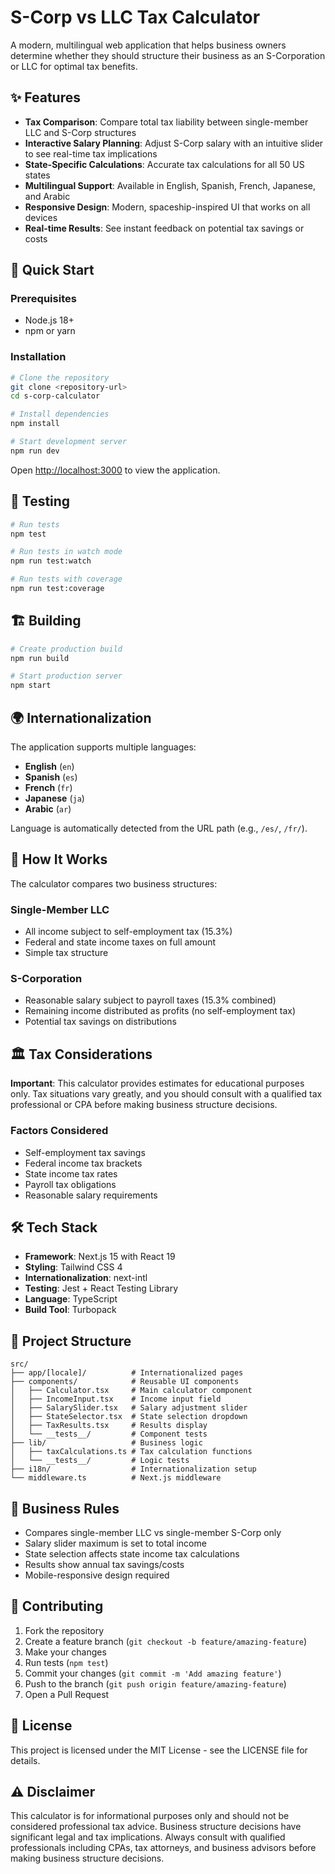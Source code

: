# S-Corp vs LLC Tax Calculator

A modern, multilingual web application that helps business owners determine whether they should structure their business as an S-Corporation or LLC for optimal tax benefits.

## ✨ Features

- **Tax Comparison**: Compare total tax liability between single-member LLC and S-Corp structures
- **Interactive Salary Planning**: Adjust S-Corp salary with an intuitive slider to see real-time tax implications
- **State-Specific Calculations**: Accurate tax calculations for all 50 US states
- **Multilingual Support**: Available in English, Spanish, French, Japanese, and Arabic
- **Responsive Design**: Modern, spaceship-inspired UI that works on all devices
- **Real-time Results**: See instant feedback on potential tax savings or costs

## 🚀 Quick Start

### Prerequisites

- Node.js 18+
- npm or yarn

### Installation

```bash
# Clone the repository
git clone <repository-url>
cd s-corp-calculator

# Install dependencies
npm install

# Start development server
npm run dev
```

Open [http://localhost:3000](http://localhost:3000) to view the application.

## 🧪 Testing

```bash
# Run tests
npm test

# Run tests in watch mode
npm run test:watch

# Run tests with coverage
npm run test:coverage
```

## 🏗️ Building

```bash
# Create production build
npm run build

# Start production server
npm start
```

## 🌍 Internationalization

The application supports multiple languages:
- **English** (`en`)
- **Spanish** (`es`)
- **French** (`fr`)
- **Japanese** (`ja`)
- **Arabic** (`ar`)

Language is automatically detected from the URL path (e.g., `/es/`, `/fr/`).

## 🧮 How It Works

The calculator compares two business structures:

### Single-Member LLC
- All income subject to self-employment tax (15.3%)
- Federal and state income taxes on full amount
- Simple tax structure

### S-Corporation
- Reasonable salary subject to payroll taxes (15.3% combined)
- Remaining income distributed as profits (no self-employment tax)
- Potential tax savings on distributions

## 🏛️ Tax Considerations

**Important**: This calculator provides estimates for educational purposes only. Tax situations vary greatly, and you should consult with a qualified tax professional or CPA before making business structure decisions.

### Factors Considered
- Self-employment tax savings
- Federal income tax brackets
- State income tax rates
- Payroll tax obligations
- Reasonable salary requirements

## 🛠️ Tech Stack

- **Framework**: Next.js 15 with React 19
- **Styling**: Tailwind CSS 4
- **Internationalization**: next-intl
- **Testing**: Jest + React Testing Library
- **Language**: TypeScript
- **Build Tool**: Turbopack

## 📁 Project Structure

```
src/
├── app/[locale]/          # Internationalized pages
├── components/            # Reusable UI components
│   ├── Calculator.tsx     # Main calculator component
│   ├── IncomeInput.tsx    # Income input field
│   ├── SalarySlider.tsx   # Salary adjustment slider
│   ├── StateSelector.tsx  # State selection dropdown
│   ├── TaxResults.tsx     # Results display
│   └── __tests__/         # Component tests
├── lib/                   # Business logic
│   ├── taxCalculations.ts # Tax calculation functions
│   └── __tests__/         # Logic tests
├── i18n/                  # Internationalization setup
└── middleware.ts          # Next.js middleware
```

## 🎯 Business Rules

- Compares single-member LLC vs single-member S-Corp only
- Salary slider maximum is set to total income
- State selection affects state income tax calculations
- Results show annual tax savings/costs
- Mobile-responsive design required

## 🤝 Contributing

1. Fork the repository
2. Create a feature branch (`git checkout -b feature/amazing-feature`)
3. Make your changes
4. Run tests (`npm test`)
5. Commit your changes (`git commit -m 'Add amazing feature'`)
6. Push to the branch (`git push origin feature/amazing-feature`)
7. Open a Pull Request

## 📄 License

This project is licensed under the MIT License - see the LICENSE file for details.

## ⚠️ Disclaimer

This calculator is for informational purposes only and should not be considered professional tax advice. Business structure decisions have significant legal and tax implications. Always consult with qualified professionals including CPAs, tax attorneys, and business advisors before making business structure decisions.
